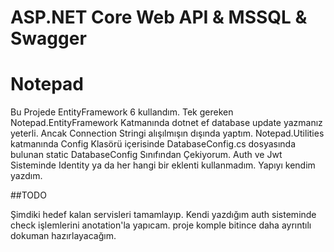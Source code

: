 # ASP.NET Core Web API & MSSQL & Swagger

# Notepad

Bu Projede EntityFramework 6 kullandım. Tek gereken Notepad.EntityFramework
Katmanında dotnet ef database update yazmanız yeterli. 
Ancak Connection Stringi alışılmışın dışında yaptım. Notepad.Utilities katmanında
Config Klasörü içerisinde DatabaseConfig.cs dosyasında bulunan static DatabaseConfig Sınıfından Çekiyorum. 
Auth ve Jwt Sisteminde Identity ya da her hangi bir eklenti kullanmadım. Yapıyı kendim yazdım.

##TODO

Şimdiki hedef kalan servisleri tamamlayıp. Kendi yazdığım auth sisteminde check işlemlerini anotation'la yapıcam.
proje komple bitince daha ayrıntılı dokuman hazırlayacağım.